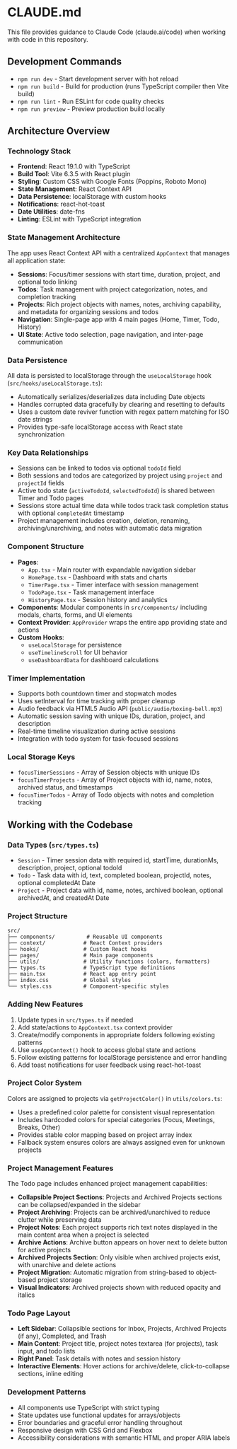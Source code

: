 # CLAUDE.md

This file provides guidance to Claude Code (claude.ai/code) when working with code in this repository.

## Development Commands

- `npm run dev` - Start development server with hot reload
- `npm run build` - Build for production (runs TypeScript compiler then Vite build)
- `npm run lint` - Run ESLint for code quality checks
- `npm run preview` - Preview production build locally

## Architecture Overview

### Technology Stack
- **Frontend**: React 19.1.0 with TypeScript
- **Build Tool**: Vite 6.3.5 with React plugin
- **Styling**: Custom CSS with Google Fonts (Poppins, Roboto Mono)
- **State Management**: React Context API
- **Data Persistence**: localStorage with custom hooks
- **Notifications**: react-hot-toast
- **Date Utilities**: date-fns
- **Linting**: ESLint with TypeScript integration

### State Management Architecture
The app uses React Context API with a centralized `AppContext` that manages all application state:
- **Sessions**: Focus/timer sessions with start time, duration, project, and optional todo linking
- **Todos**: Task management with project categorization, notes, and completion tracking
- **Projects**: Rich project objects with names, notes, archiving capability, and metadata for organizing sessions and todos
- **Navigation**: Single-page app with 4 main pages (Home, Timer, Todo, History)
- **UI State**: Active todo selection, page navigation, and inter-page communication

### Data Persistence
All data is persisted to localStorage through the `useLocalStorage` hook (`src/hooks/useLocalStorage.ts`):
- Automatically serializes/deserializes data including Date objects
- Handles corrupted data gracefully by clearing and resetting to defaults
- Uses a custom date reviver function with regex pattern matching for ISO date strings
- Provides type-safe localStorage access with React state synchronization

### Key Data Relationships
- Sessions can be linked to todos via optional `todoId` field
- Both sessions and todos are categorized by project using `project` and `projectId` fields
- Active todo state (`activeTodoId`, `selectedTodoId`) is shared between Timer and Todo pages
- Sessions store actual time data while todos track task completion status with optional `completedAt` timestamp
- Project management includes creation, deletion, renaming, archiving/unarchiving, and notes with automatic data migration

### Component Structure
- **Pages**: 
  - `App.tsx` - Main router with expandable navigation sidebar
  - `HomePage.tsx` - Dashboard with stats and charts
  - `TimerPage.tsx` - Timer interface with session management
  - `TodoPage.tsx` - Task management interface
  - `HistoryPage.tsx` - Session history and analytics
- **Components**: Modular components in `src/components/` including modals, charts, forms, and UI elements
- **Context Provider**: `AppProvider` wraps the entire app providing state and actions
- **Custom Hooks**: 
  - `useLocalStorage` for persistence
  - `useTimelineScroll` for UI behavior
  - `useDashboardData` for dashboard calculations

### Timer Implementation
- Supports both countdown timer and stopwatch modes
- Uses setInterval for time tracking with proper cleanup
- Audio feedback via HTML5 Audio API (`public/audio/boxing-bell.mp3`)
- Automatic session saving with unique IDs, duration, project, and description
- Real-time timeline visualization during active sessions
- Integration with todo system for task-focused sessions

### Local Storage Keys
- `focusTimerSessions` - Array of Session objects with unique IDs
- `focusTimerProjects` - Array of Project objects with id, name, notes, archived status, and timestamps
- `focusTimerTodos` - Array of Todo objects with notes and completion tracking

## Working with the Codebase

### Data Types (`src/types.ts`)
- `Session` - Timer session data with required id, startTime, durationMs, description, project, optional todoId
- `Todo` - Task data with id, text, completed boolean, projectId, notes, optional completedAt Date
- `Project` - Project data with id, name, notes, archived boolean, optional archivedAt, and createdAt Date

### Project Structure
```
src/
├── components/          # Reusable UI components
├── context/            # React Context providers
├── hooks/              # Custom React hooks
├── pages/              # Main page components
├── utils/              # Utility functions (colors, formatters)
├── types.ts            # TypeScript type definitions
├── main.tsx            # React app entry point
├── index.css           # Global styles
└── styles.css          # Component-specific styles
```

### Adding New Features
1. Update types in `src/types.ts` if needed
2. Add state/actions to `AppContext.tsx` context provider
3. Create/modify components in appropriate folders following existing patterns
4. Use `useAppContext()` hook to access global state and actions
5. Follow existing patterns for localStorage persistence and error handling
6. Add toast notifications for user feedback using react-hot-toast

### Project Color System
Colors are assigned to projects via `getProjectColor()` in `utils/colors.ts`:
- Uses a predefined color palette for consistent visual representation
- Includes hardcoded colors for special categories (Focus, Meetings, Breaks, Other)
- Provides stable color mapping based on project array index
- Fallback system ensures colors are always assigned even for unknown projects

### Project Management Features
The Todo page includes enhanced project management capabilities:
- **Collapsible Project Sections**: Projects and Archived Projects sections can be collapsed/expanded in the sidebar
- **Project Archiving**: Projects can be archived/unarchived to reduce clutter while preserving data
- **Project Notes**: Each project supports rich text notes displayed in the main content area when a project is selected
- **Archive Actions**: Archive button appears on hover next to delete button for active projects
- **Archived Projects Section**: Only visible when archived projects exist, with unarchive and delete actions
- **Project Migration**: Automatic migration from string-based to object-based project storage
- **Visual Indicators**: Archived projects shown with reduced opacity and italics

### Todo Page Layout
- **Left Sidebar**: Collapsible sections for Inbox, Projects, Archived Projects (if any), Completed, and Trash
- **Main Content**: Project title, project notes textarea (for projects), task input, and todo lists
- **Right Panel**: Task details with notes and session history
- **Interactive Elements**: Hover actions for archive/delete, click-to-collapse sections, inline editing

### Development Patterns
- All components use TypeScript with strict typing
- State updates use functional updates for arrays/objects
- Error boundaries and graceful error handling throughout
- Responsive design with CSS Grid and Flexbox
- Accessibility considerations with semantic HTML and proper ARIA labels